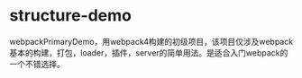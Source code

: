 # structure-demo
webpackPrimaryDemo，用webpack4构建的初级项目，该项目仅涉及webpack基本的构建，打包，loader，插件，server的简单用法。是适合入门webpack的一个不错选择。